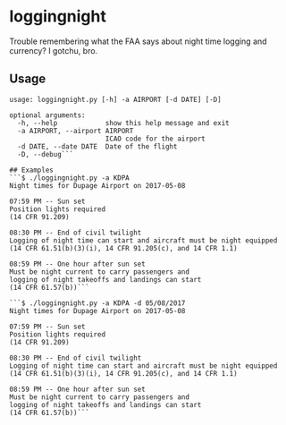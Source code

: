 # loggingnight
Trouble remembering what the FAA says about night time logging and currency?  I gotchu, bro.

## Usage
```$ ./loggingnight.py --help
usage: loggingnight.py [-h] -a AIRPORT [-d DATE] [-D]

optional arguments:
  -h, --help            show this help message and exit
  -a AIRPORT, --airport AIRPORT
                        ICAO code for the airport
  -d DATE, --date DATE  Date of the flight
  -D, --debug```

## Examples
```$ ./loggingnight.py -a KDPA
Night times for Dupage Airport on 2017-05-08

07:59 PM -- Sun set
Position lights required
(14 CFR 91.209)

08:30 PM -- End of civil twilight
Logging of night time can start and aircraft must be night equipped
(14 CFR 61.51(b)(3)(i), 14 CFR 91.205(c), and 14 CFR 1.1)

08:59 PM -- One hour after sun set
Must be night current to carry passengers and
logging of night takeoffs and landings can start
(14 CFR 61.57(b))```

```$ ./loggingnight.py -a KDPA -d 05/08/2017
Night times for Dupage Airport on 2017-05-08

07:59 PM -- Sun set
Position lights required
(14 CFR 91.209)

08:30 PM -- End of civil twilight
Logging of night time can start and aircraft must be night equipped
(14 CFR 61.51(b)(3)(i), 14 CFR 91.205(c), and 14 CFR 1.1)

08:59 PM -- One hour after sun set
Must be night current to carry passengers and
logging of night takeoffs and landings can start
(14 CFR 61.57(b))```
